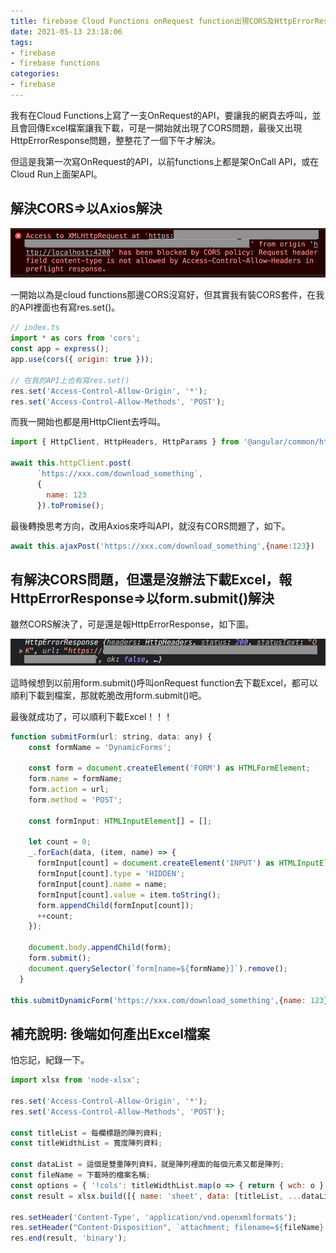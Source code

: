 ```yaml
---
title: firebase Cloud Functions onRequest function出現CORS及HttpErrorResponse
date: 2021-05-13 23:18:06
tags:
- firebase
- firebase functions
categories:
- firebase
---
```

我有在Cloud Functions上寫了一支OnRequest的API，要讓我的網頁去呼叫，並且會回傳Excel檔案讓我下載，可是一開始就出現了CORS問題，最後又出現HttpErrorResponse問題，整整花了一個下午才解決。

但這是我第一次寫OnRequest的API，以前functions上都是架OnCall API，或在Cloud Run上面架API。

## 解決CORS⇒以Axios解決

![CORS](/firebase-cloud-functions-CORS-and-HttpErrorResponse/CORS.png)

一開始以為是cloud functions那邊CORS沒寫好，但其實我有裝CORS套件，在我的API裡面也有寫res.set()。

```jsx
// index.ts
import * as cors from 'cors';
const app = express();
app.use(cors({ origin: true }));

// 在我的API上也有寫res.set()
res.set('Access-Control-Allow-Origin', '*');
res.set('Access-Control-Allow-Methods', 'POST');
```

而我一開始也都是用HttpClient去呼叫。

```jsx
import { HttpClient, HttpHeaders, HttpParams } from '@angular/common/http';

await this.httpClient.post(
      `https://xxx.com/download_something`,
      {
        name: 123
      }).toPromise();
```

最後轉換思考方向，改用Axios來呼叫API，就沒有CORS問題了，如下。

```jsx
await this.ajaxPost('https://xxx.com/download_something',{name:123})
```

## 有解決CORS問題，但還是沒辦法下載Excel，報HttpErrorResponse⇒以form.submit()解決

雖然CORS解決了，可是還是報HttpErrorResponse，如下圖。

![httpErrorResponse](
/firebase-cloud-functions-CORS-and-HttpErrorResponse/httpErrorResponse.png)

這時候想到以前用form.submit()呼叫onRequest function去下載Excel，都可以順利下載到檔案，那就乾脆改用form.submit()吧。

最後就成功了，可以順利下載Excel！！！

```jsx
function submitForm(url: string, data: any) {
    const formName = 'DynamicForms';

    const form = document.createElement('FORM') as HTMLFormElement;
    form.name = formName;
    form.action = url;
    form.method = 'POST';

    const formInput: HTMLInputElement[] = [];

    let count = 0;
    _.forEach(data, (item, name) => {
      formInput[count] = document.createElement('INPUT') as HTMLInputElement;
      formInput[count].type = 'HIDDEN';
      formInput[count].name = name;
      formInput[count].value = item.toString();
      form.appendChild(formInput[count]);
      ++count;
    });

    document.body.appendChild(form);
    form.submit();
    document.querySelector(`form[name=${formName}]`).remove();
  }

this.submitDynamicForm('https://xxx.com/download_something',{name: 123})
```

## 補充說明: 後端如何產出Excel檔案

怕忘記，紀錄一下。

```jsx
import xlsx from 'node-xlsx';	

res.set('Access-Control-Allow-Origin', '*');
res.set('Access-Control-Allow-Methods', 'POST');

const titleList = 每欄標題的陣列資料;
const titleWidthList = 寬度陣列資料;

const dataList = 這個是雙重陣列資料，就是陣列裡面的每個元素又都是陣列;
const fileName = 下載時的檔案名稱;
const options = { '!cols': titleWidthList.map(o => { return { wch: o } }) };
const result = xlsx.build([{ name: 'sheet', data: [titleList, ...dataList] }], options);

res.setHeader('Content-Type', 'application/vnd.openxmlformats');
res.setHeader("Content-Disposition", `attachment; filename=${fileName}.xlsx`);
res.end(result, 'binary');
```